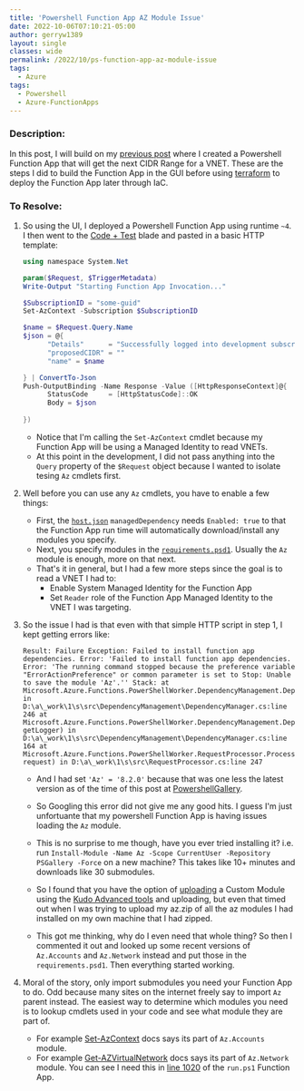 ```yaml
---
title: 'Powershell Function App AZ Module Issue'
date: 2022-10-06T07:10:21-05:00
author: gerryw1389
layout: single
classes: wide
permalink: /2022/10/ps-function-app-az-module-issue
tags:
  - Azure
tags:
  - Powershell
  - Azure-FunctionApps
---
```

<!--more-->

### Description:

In this post, I will build on my [previous post](https://automationadmin.com/2022/08/tf-get-next-subnet) where I created a Powershell Function App that will get the next CIDR Range for a VNET. These are the steps I did to build the Function App in the GUI before using [terraform](https://automationadmin.com/2022/10/tf-deploy-ps-function-app) to deploy the Function App later through IaC.

### To Resolve:

1. So using the UI, I deployed a Powershell Function App using runtime `~4`. I then went to the [Code + Test](https://learn.microsoft.com/en-us/azure/azure-functions/functions-create-function-app-portal#test-the-function) blade and pasted in a basic HTTP template:

   ```powershell
   using namespace System.Net

   param($Request, $TriggerMetadata)
   Write-Output "Starting Function App Invocation..."

   $SubscriptionID = "some-guid"
   Set-AzContext -Subscription $SubscriptionID

   $name = $Request.Query.Name
   $json = @{
         "Details"      = "Successfully logged into development subscription"
         "proposedCIDR" = ""
         "name" = $name

   } | ConvertTo-Json
   Push-OutputBinding -Name Response -Value ([HttpResponseContext]@{
         StatusCode     = [HttpStatusCode]::OK
         Body = $json
         
   })
   ```

   - Notice that I'm calling the `Set-AzContext` cmdlet because my Function App will be using a Managed Identity to read VNETs.
   - At this point in the development, I did not pass anything into the `Query` property of the `$Request` object because I wanted to isolate tesing `Az` cmdlets first.


1. Well before you can use any `Az` cmdlets, you have to enable a few things:

   - First, the [`host.json`](https://github.com/gerryw1389/PS-FindNextCIDRRange/blob/main/host.json) `managedDependency` needs `Enabled: true` to that the Function App run time will automatically download/install any modules you specify.
   - Next, you specify modules in the [`requirements.psd1`](https://github.com/gerryw1389/PS-FindNextCIDRRange/blob/main/requirements.psd1). Usually the `Az` module is enough, more on that next.
   - That's it in general, but I had a few more steps since the goal is to read a VNET I had to:
     - Enable System Managed Identity for the Function App
     - Set `Reader` role of the Function App Managed Identity to the VNET I was targeting.

1. So the issue I had is that even with that simple HTTP script in step 1, I kept getting errors like:

   ```escape
   Result: Failure Exception: Failed to install function app dependencies. Error: 'Failed to install function app dependencies. Error: 'The running command stopped because the preference variable "ErrorActionPreference" or common parameter is set to Stop: Unable to save the module 'Az'.'' Stack: at Microsoft.Azure.Functions.PowerShellWorker.DependencyManagement.DependencyManager.WaitOnDependencyInstallationTask() in D:\a\_work\1\s\src\DependencyManagement\DependencyManager.cs:line 246 at Microsoft.Azure.Functions.PowerShellWorker.DependencyManagement.DependencyManager.WaitForDependenciesAvailability(Func`1 getLogger) in D:\a\_work\1\s\src\DependencyManagement\DependencyManager.cs:line 164 at Microsoft.Azure.Functions.PowerShellWorker.RequestProcessor.ProcessInvocationRequest(StreamingMessage request) in D:\a\_work\1\s\src\RequestProcessor.cs:line 247
   ```

   - And I had set `'Az' = '8.2.0'` because that was one less the latest version as of the time of this post at [PowershellGallery](https://www.powershellgallery.com/packages/Az/8.2.0).

   - So Googling this error did not give me any good hits. I guess I'm just unfortuante that my powershell Function App is having issues loading the `Az` module. 

   - This is no surprise to me though, have you ever tried installing it? i.e. run `Install-Module -Name Az -Scope CurrentUser -Repository PSGallery -Force` on a new machine? This takes like 10+ minutes and downloads like 30 submodules.

   - So I found that you have the option of [uploading](https://learn.microsoft.com/en-us/azure/azure-functions/functions-reference-powershell?tabs=portal#custom-modules) a Custom Module using the [Kudo Advanced tools](https://learn.microsoft.com/en-us/azure/azure-functions/functions-how-to-use-azure-function-app-settings?tabs=portal#kudu) and uploading, but even that timed out when I was trying to upload my az.zip of all the az modules I had installed on my own machine that I had zipped.

   - This got me thinking, why do I even need that whole thing? So then I commented it out and looked up some recent versions of `Az.Accounts` and `Az.Network` instead and put those in the `requirements.psd1`. Then everything started working.

1. Moral of the story, only import submodules you need your Function App to do. Odd because many sites on the internet freely say to import `Az` parent instead. The easiest way to determine which modules you need is to lookup cmdlets used in your code and see what module they are part of.

   - For example [Set-AzContext](https://learn.microsoft.com/en-us/powershell/module/az.accounts/set-azcontext?view=azps-8.3.0) docs says its part of `Az.Accounts` module.
   - For example [Get-AZVirtualNetwork](https://learn.microsoft.com/en-us/powershell/module/az.network/get-azvirtualnetwork?view=azps-8.3.0) docs says its part of `Az.Network` module. You can see I need this in [line 1020](https://github.com/gerryw1389/PS-FindNextCIDRRange/blob/main/http/run.ps1#L1020) of the `run.ps1` Function App.